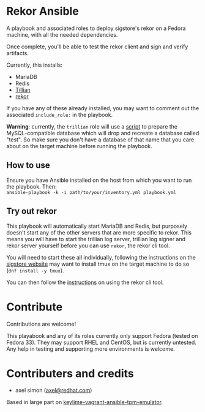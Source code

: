 # Rekor Ansible

A playbook and associated roles to deploy sigstore's rekor on a Fedora
machine, with all the needed dependencies.

Once complete, you'll be able to test the rekor client and sign and verify
artifacts.

Currently, this installs:
- MariaDB
- Redis
- [Tillian](https://github.com/google/trillian)
- [rekor](https://github.com/sigstore/rekor)

If you have any of these already installed, you may want to comment out the
associated `include_role:` in the playbook.

**Warning**: currently, the `trillian` role will use a
[script](/roles/trillian-log-server/files/createdb.sh) to prepare the
MySQL-compatible database which will drop and recreate a database called "test".
So make sure you don't have a database of that name that you care about on the
target machine before running the playbook.

## How to use

Ensure you have Ansible installed on the host from which you want to run the
playbook. Then:  
`ansible-playbook -k -i path/to/your/inventory.yml playbook.yml`

## Try out rekor

This playbook will automatically start MariaDB and Redis, but purposely doesn't
start any of the other servers that are more specific to rekor. This means you
will have to start the trillian log server, trillian log signer and rekor server
yourself before you can use `rekor`, the rekor cli tool.

You will need to start these all individually, following the instructions on the
[sigstore website](https://sigstore.dev/get_started/server/)  may want to
install tmux on the target machine to do so (`dnf install -y tmux`).

You can then follow the [instructions](https://sigstore.dev/get_started/client/)
on using the rekor cli tool.

# Contribute

Contributions are welcome!

This playabook and any of its roles currently only support Fedora (tested on
Fedora 33). They may support RHEL and CentOS, but is currently untested.
Any help in testing and supporting more environments is welcome.

# Contributers and credits

- axel simon (axel@redhat.com)

Based in large part on [keylime-vagrant-ansible-tpm-emulator](https://github.com/keylime/keylime-vagrant-ansible-tpm-emulator/).
